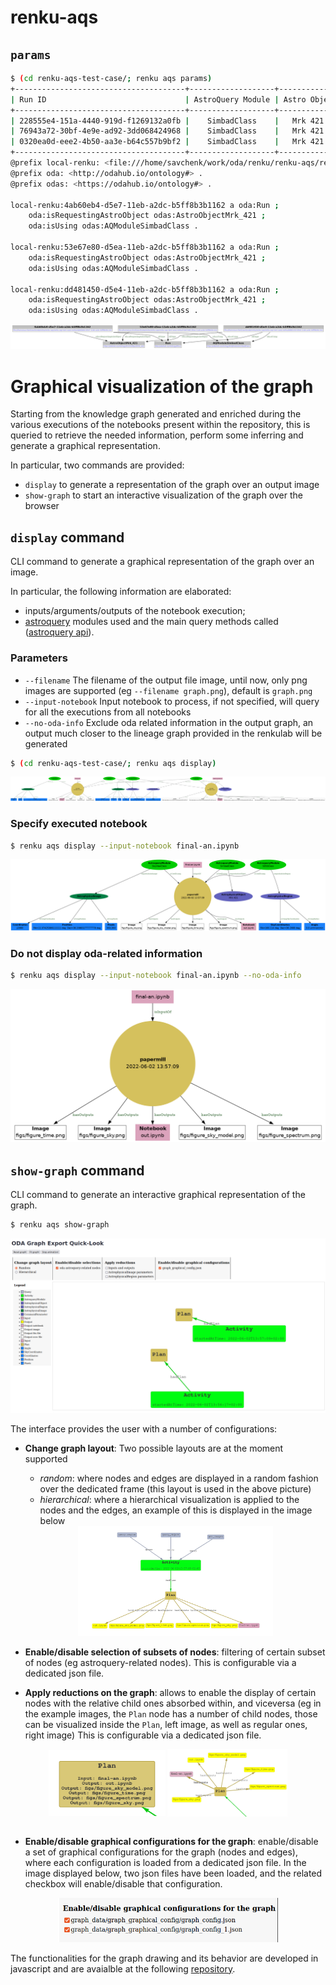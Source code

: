# renku-aqs

## `params`
```bash
$ (cd renku-aqs-test-case/; renku aqs params)
+--------------------------------------+-------------------+--------------+
| Run ID                               | AstroQuery Module | Astro Object |
+--------------------------------------+-------------------+--------------+
| 228555e4-151a-4440-919d-f1269132a0fb |    SimbadClass    |   Mrk 421    |
| 76943a72-30bf-4e9e-ad92-3dd068424968 |    SimbadClass    |   Mrk 421    |
| 0320ea0d-eee2-4b50-aa3e-b64c557b9bf2 |    SimbadClass    |   Mrk 421    |
+--------------------------------------+-------------------+--------------+
@prefix local-renku: <file:///home/savchenk/work/oda/renku/renku-aqs/renku-aqs-test-case/.renku/> .
@prefix oda: <http://odahub.io/ontology#> .
@prefix odas: <https://odahub.io/ontology#> .

local-renku:4ab60eb4-d5e7-11eb-a2dc-b5ff8b3b1162 a oda:Run ;
    oda:isRequestingAstroObject odas:AstroObjectMrk_421 ;
    oda:isUsing odas:AQModuleSimbadClass .

local-renku:53e67e80-d5ea-11eb-a2dc-b5ff8b3b1162 a oda:Run ;
    oda:isRequestingAstroObject odas:AstroObjectMrk_421 ;
    oda:isUsing odas:AQModuleSimbadClass .

local-renku:dd481450-d5e4-11eb-a2dc-b5ff8b3b1162 a oda:Run ;
    oda:isRequestingAstroObject odas:AstroObjectMrk_421 ;
    oda:isUsing odas:AQModuleSimbadClass .
  ```
![](readme_imgs/subgraph.png)

# Graphical visualization of the graph
Starting from the knowledge graph generated and enriched during the various executions of the notebooks present within 
the repository, this is queried to retrieve the needed information, perform some inferring and generate a graphical 
representation.

In particular, two commands are provided:
* `display` to generate a representation of the graph over an output image
* `show-graph` to start an interactive visualization of the graph over the browser 

## `display` command

CLI command to generate a graphical representation of the graph over an image.

In particular, the following information are elaborated:
* inputs/arguments/outputs of the notebook execution;
* [astroquery](https://github.com/oda-hub/astroquery/) modules used and the main query methods called ([astroquery api](https://github.com/astropy/astroquery/blob/main/docs/api.rst)).

### Parameters

* `--filename` The filename of the output file image, until now, only png images are supported (eg `--filename graph.png`), default is `graph.png`
* `--input-notebook` Input notebook to process, if not specified, will query for all the executions from all notebooks  
* `--no-oda-info` Exclude oda related information in the output graph, an output much closer to the lineage graph provided in the renkulab will be generated
```bash
$ (cd renku-aqs-test-case/; renku aqs display)
 ```
![](readme_imgs/example_display_graph_complete.png)

### Specify executed notebook
```bash
$ renku aqs display --input-notebook final-an.ipynb
 ```

![](readme_imgs/example_display_graph_final-an.png)

### Do not display oda-related information
```bash
$ renku aqs display --input-notebook final-an.ipynb --no-oda-info
 ```

![](readme_imgs/example_display_graph_final-an_no-oda-info.png)

## `show-graph` command

CLI command to generate an interactive graphical representation of the graph.

```bash
$ renku aqs show-graph
 ```

![](readme_imgs/example_show-graph.png)

The interface provides the user with a number of configurations:

* **Change graph layout**: Two possible layouts are at the moment supported
  * _random_: where nodes and edges are displayed in a random fashion over the dedicated frame 
  (this layout is used in the above picture)
  * _hierarchical_: where a hierarchical visualization is applied to the nodes and the edges, an example of 
  this is displayed in the image below
  <div align="center">
  <img src="readme_imgs/hierarchical_view.png" width="65%" />
  </div>
  
* **Enable/disable selection of subsets of nodes**: filtering of certain subset of nodes (eg astroquery-related nodes).
This is configurable via a dedicated json file.
* **Apply reductions on the graph**: allows to enable the display of certain nodes with the relative child ones 
absorbed within, and viceversa (eg in the example images, the `Plan` node has a number of child nodes, those
can be visualized inside the `Plan`, left image, as well as regular ones, right image) 
This is configurable via a dedicated json file.
<div align="center">
<img align="center" width="37%" src="readme_imgs/reduced_plan.png">
<img align="center" width="38%" src="readme_imgs/expanded_plan.png">
</div>
<br clear="left"/>

* **Enable/disable graphical configurations for the graph**: enable/disable a set of graphical configurations for
the graph (nodes and edges), where each configuration is loaded from a dedicated json file. In the image displayed below,
two json files have been loaded, and the related checkbox will enable/disable that configuration.
<div align="center">
<img width="70%" src="readme_imgs/enable_disable_configuration-graph.png">
</div>


The functionalities for the graph drawing and its behavior are developed in javascript and are avaialble
at the following [repository](https://github.com/oda-hub/renku-aqs-graph-library/).
